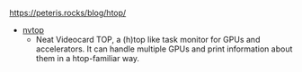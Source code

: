https://peteris.rocks/blog/htop/

* [nvtop](https://github.com/Syllo/nvtop)
    * Neat Videocard TOP, a (h)top like task monitor for GPUs and accelerators. It can handle multiple GPUs and print information about them in a htop-familiar way.

